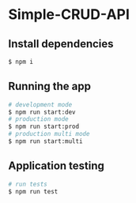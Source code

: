 # Simple-CRUD-API

## Install dependencies

```bash
$ npm i
```

## Running the app

```bash
# development mode
$ npm run start:dev
# production mode
$ npm run start:prod
# production multi mode
$ npm run start:multi 
```

## Application testing

```bash
# run tests
$ npm run test 
```

